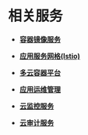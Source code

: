 # 相关服务<a name="cce_01_0223"></a>

-   **[容器镜像服务](容器镜像服务.md)**  

-   **[应用服务网格\(Istio\)](应用服务网格(Istio).md)**  

-   **[多云容器平台](多云容器平台.md)**  

-   **[应用运维管理](应用运维管理.md)**  

-   **[云监控服务](云监控服务.md)**  

-   **[云审计服务](云审计服务.md)**  


